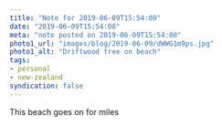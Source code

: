 ```yaml
---
title: "Note for 2019-06-09T15:54:00"
date: "2019-06-09T15:54:00"
meta: "note posted on 2019-06-09T15:54:00"
photo1_url: "images/blog/2019-06-09/dWWG1m9ps.jpg"
photo1_alt: "Driftwood tree on beach"
tags:
- personal
- new-zealand
syndication: false
---
```

This beach goes on for miles
